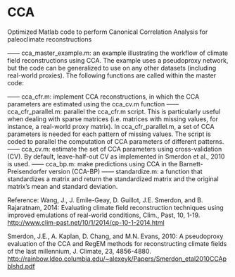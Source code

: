 # CCA
Optimized Matlab code to perform Canonical Correlation Analysis for paleoclimate reconstructions

—— cca_master_example.m: an example illustrating the workflow of climate field reconstructions using CCA. The example uses a pseudoproxy network, but the code can be generalized to use on any other datasets (including real-world proxies). The following functions are called within the master code:

—— cca_cfr.m: implement CCA reconstructions, in which the CCA parameters are estimated using the cca_cv.m function
—— cca_cfr_parallel.m: parallel the cca_cfr.m script. This is particularly useful when dealing with sparse matrices (i.e. matrices with missing values, for instance, a real-world proxy matrix). In cca_cfr_parallel.m, a set of CCA parameters is needed for each pattern of missing values. The script is coded to parallel the computation of CCA parameters of different patterns.
—— cca_cv.m: estimate the set of CCA parameters using cross-validation (CV). By default, leave-half-out CV as implemented in Smerdon et al., 2010 is used.
—— cca_bp.m: make predictions using CCA in the Barnett-Preisendorfer version (CCA-BP)
—— standardize.m: a function that standardizes a matrix and return the standardized matrix and the original matrix’s mean and standard deviation.

Reference:
Wang, J., J. Emile-Geay, D. Guillot, J.E. Smerdon, and B. Rajaratnam, 2014: Evaluating climate field reconstruction techniques using improved emulations of real-world conditions, Clim., Past, 10, 1-19.   http://www.clim-past.net/10/1/2014/cp-10-1-2014.html

Smerdon, J.E., A. Kaplan, D. Chang, and M.N. Evans, 2010:  A pseudoproxy evaluation of the CCA and RegEM methods for reconstructing climate fields of the last millennium, J. Climate, 23, 4856-4880.   http://rainbow.ldeo.columbia.edu/~alexeyk/Papers/Smerdon_etal2010CCApblshd.pdf
